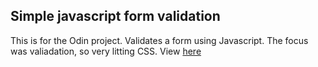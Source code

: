 ## Simple javascript form validation

This is for the Odin project.  Validates a form using Javascript.  The focus was valiadation, so very litting CSS.
View [here](https://theghall.github.io/odin-jsform/)
